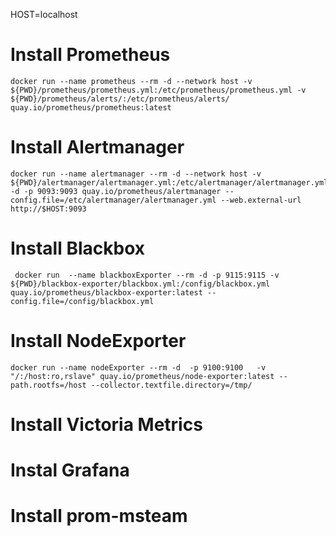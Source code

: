 HOST=localhost
# Install Prometheus 
```
docker run --name prometheus --rm -d --network host -v ${PWD}/prometheus/prometheus.yml:/etc/prometheus/prometheus.yml -v ${PWD}/prometheus/alerts/:/etc/prometheus/alerts/ quay.io/prometheus/prometheus:latest
```
# Install Alertmanager
```
docker run --name alertmanager --rm -d --network host -v ${PWD}/alertmanager/alertmanager.yml:/etc/alertmanager/alertmanager.yml -d -p 9093:9093 quay.io/prometheus/alertmanager --config.file=/etc/alertmanager/alertmanager.yml --web.external-url http://$HOST:9093
```
# Install Blackbox
```
 docker run  --name blackboxExporter --rm -d -p 9115:9115 -v ${PWD}/blackbox-exporter/blackbox.yml:/config/blackbox.yml  quay.io/prometheus/blackbox-exporter:latest --config.file=/config/blackbox.yml

```

# Install NodeExporter
```
docker run --name nodeExporter --rm -d  -p 9100:9100   -v "/:/host:ro,rslave" quay.io/prometheus/node-exporter:latest --path.rootfs=/host --collector.textfile.directory=/tmp/

```
# Install Victoria Metrics
# Instal Grafana
# Install prom-msteam


